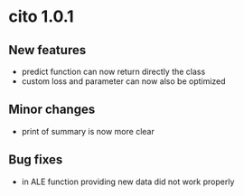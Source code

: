 # cito 1.0.1

## New features 
* predict function can now return directly the class
* custom loss and parameter can now also be optimized

## Minor changes 
* print of summary is now more clear 

## Bug fixes
* in ALE function providing new data did not work properly

